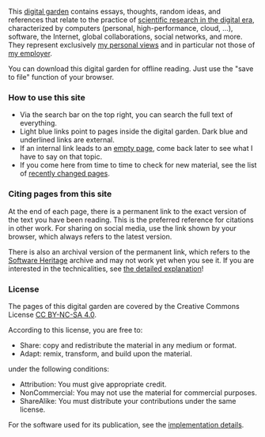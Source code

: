 This [digital garden](Digital%20Garden.md) contains essays, thoughts, random ideas, and references that relate to the practice of [scientific research in the digital era](Science%20in%20the%20digital%20era.md), characterized by computers (personal, high-performance, cloud, ...), software, the Internet, global collaborations, social networks, and more. They represent exclusively [my personal views](About%20the%20author.md) and in particular not those of [my employer](https://www.cnrs.fr/).

You can download this digital garden for offline reading. Just use the "save to file" function of your browser.

### How to use this site

- Via the search bar on the top right, you can search the full text of everything.
- Light blue links point to pages inside the digital garden. Dark blue and underlined links are external.
- If an internal link leads to an [empty page](Empty%20page.md), come back later to see what I have to say on that topic.
- If you come here from time to time to check for new material, see the list of [recently changed pages](#$:/core/ui/SideBar/Recent).

### Citing pages from this site

At the end of each page, there is a permanent link to the exact version of the text you have been reading. This is the preferred reference for citations in other work. For sharing on social media, use the link shown by your browser, which always refers to the latest version.

There is also an archival version of the permanent link, which refers to the [Software Heritage](https://www.softwareheritage.org/) archive and may not work yet when you see it. If you are interested in the technicalities, see [the detailed explanation](Links%20to%20the%20future.md)!

### License

The pages of this digital garden are covered by the Creative Commons License [CC BY-NC-SA 4.0](https://creativecommons.org/licenses/by-nc-sa/4.0/).

According to this license, you are free to:
- Share: copy and redistribute the material in any medium or format.
- Adapt: remix, transform, and build upon the material.

under the following conditions:
- Attribution: You must give appropriate credit.
- NonCommercial: You may not use the material for commercial purposes.
- ShareAlike: You must distribute your contributions under the same license.

For the software used for its publication, see the [implementation details](Implementation%20details.md).
